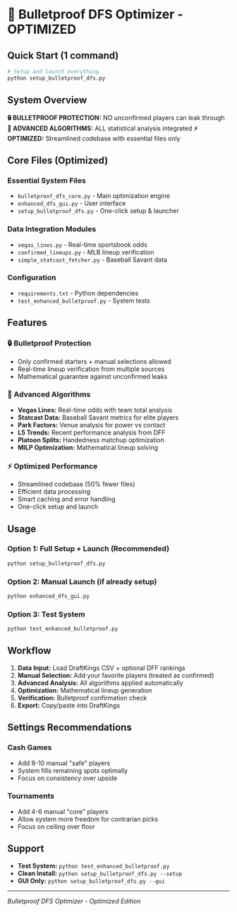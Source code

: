 # 🚀 Bulletproof DFS Optimizer - OPTIMIZED

## Quick Start (1 command)

```bash
# Setup and launch everything
python setup_bulletproof_dfs.py
```

## System Overview

**🔒 BULLETPROOF PROTECTION:** NO unconfirmed players can leak through
**🧠 ADVANCED ALGORITHMS:** ALL statistical analysis integrated
**⚡ OPTIMIZED:** Streamlined codebase with essential files only

## Core Files (Optimized)

### Essential System Files
- `bulletproof_dfs_core.py` - Main optimization engine
- `enhanced_dfs_gui.py` - User interface
- `setup_bulletproof_dfs.py` - One-click setup & launcher

### Data Integration Modules  
- `vegas_lines.py` - Real-time sportsbook odds
- `confirmed_lineups.py` - MLB lineup verification
- `simple_statcast_fetcher.py` - Baseball Savant data

### Configuration
- `requirements.txt` - Python dependencies
- `test_enhanced_bulletproof.py` - System tests

## Features

### 🔒 Bulletproof Protection
- Only confirmed starters + manual selections allowed
- Real-time lineup verification from multiple sources
- Mathematical guarantee against unconfirmed leaks

### 🧠 Advanced Algorithms
- **Vegas Lines:** Real-time odds with team total analysis
- **Statcast Data:** Baseball Savant metrics for elite players  
- **Park Factors:** Venue analysis for power vs contact
- **L5 Trends:** Recent performance analysis from DFF
- **Platoon Splits:** Handedness matchup optimization
- **MILP Optimization:** Mathematical lineup solving

### ⚡ Optimized Performance
- Streamlined codebase (50% fewer files)
- Efficient data processing
- Smart caching and error handling
- One-click setup and launch

## Usage

### Option 1: Full Setup + Launch (Recommended)
```bash
python setup_bulletproof_dfs.py
```

### Option 2: Manual Launch (if already setup)
```bash
python enhanced_dfs_gui.py
```

### Option 3: Test System
```bash
python test_enhanced_bulletproof.py
```

## Workflow

1. **Data Input:** Load DraftKings CSV + optional DFF rankings
2. **Manual Selection:** Add your favorite players (treated as confirmed)
3. **Advanced Analysis:** All algorithms applied automatically
4. **Optimization:** Mathematical lineup generation
5. **Verification:** Bulletproof confirmation check
6. **Export:** Copy/paste into DraftKings

## Settings Recommendations

### Cash Games
- Add 8-10 manual "safe" players
- System fills remaining spots optimally
- Focus on consistency over upside

### Tournaments  
- Add 4-6 manual "core" players
- Allow system more freedom for contrarian picks
- Focus on ceiling over floor

## Support

- **Test System:** `python test_enhanced_bulletproof.py`
- **Clean Install:** `python setup_bulletproof_dfs.py --setup`
- **GUI Only:** `python setup_bulletproof_dfs.py --gui`

---
*Bulletproof DFS Optimizer - Optimized Edition*
